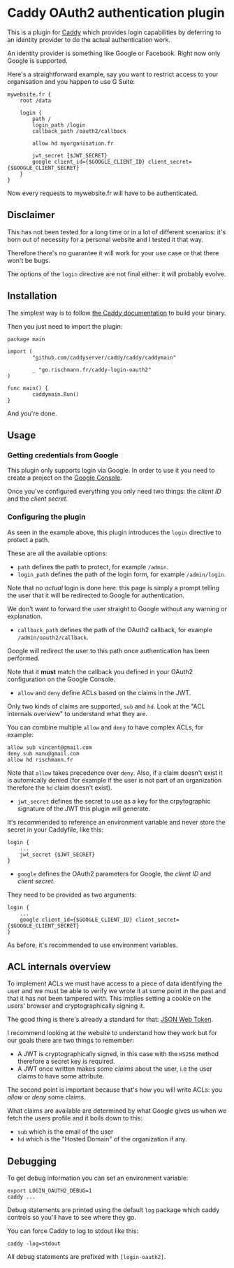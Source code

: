 # Caddy OAuth2 authentication plugin

This is a plugin for [Caddy](https://caddyserver.com) which provides login capabilities by deferring to an identity provider to
do the actual authentication work.

An identity provider is something like Google or Facebook. Right now only Google is supported.

Here's a straightforward example, say you want to restrict access to your organisation and you happen to use G Suite:

    mywebsite.fr {
        root /data

        login {
            path /
            login_path /login
            callback_path /oauth2/callback

            allow hd myorganisation.fr

            jwt_secret {$JWT_SECRET}
            google client_id={$GOOGLE_CLIENT_ID} client_secret={$GOOGLE_CLIENT_SECRET}
        }
    }

Now every requests to mywebsite.fr will have to be authenticated.

## Disclaimer

This has not been tested for a long time or in a lot of different scenarios: it's born out of necessity for a personal website and I tested it that way.

Therefore there's no guarantee it will work for your use case or that there won't be bugs.

The options of the `login` directive are not final either: it will probably evolve.

## Installation

The simplest way is to follow [the Caddy documentation](https://github.com/caddyserver/caddy#build) to build your binary.

Then you just need to import the plugin:

    package main

    import (
            "github.com/caddyserver/caddy/caddy/caddymain"

            _ "go.rischmann.fr/caddy-login-oauth2"
    )

    func main() {
            caddymain.Run()
    }

And you're done.

## Usage

### Getting credentials from Google

This plugin only supports login via Google. In order to use it you need to create a project on the [Google Console](https://console.developers.google.com).

Once you've configured everything you only need two things: the _client ID_ and the _client secret_.

### Configuring the plugin

As seen in the example above, this plugin introduces the `login` directive to protect a path.

These are all the available options:

* `path` defines the path to protect, for example `/admin`.
* `login_path` defines the path of the login form, for example `/admin/login`.

Note that no _actual_ login is done here: this page is simply a prompt telling the user
that it will be redirected to Google for authentication.

We don't want to forward the user straight to Google without any warning or explanation.

* `callback_path` defines the path of the OAuth2 callback, for example `/admin/oauth2/callback`.

Google will redirect the user to this path once authentication has been performed.

Note that it **must** match the callback you defined in your OAuth2 configuration on the Google Console.

* `allow` and `deny` define ACLs based on the claims in the JWT.

Only two kinds of claims are supported, `sub` and `hd`. Look at the "ACL internals overview" to understand what they are.

You can combine multiple `allow` and `deny` to have complex ACLs, for example:

    allow sub vincent@gmail.com
    deny sub manu@gmail.com
    allow hd rischmann.fr

Note that `allow` takes precedence over `deny`. Also, if a claim doesn't exist it is automically denied (for example if the user is not part of an organization
therefore the `hd` claim doesn't exist).

* `jwt_secret` defines the secret to use as a key for the crpytographic signature of the JWT this plugin will generate.

It's recommended to reference an environment variable and never store the secret in your Caddyfile, like this:

    login {
        ...
        jwt_secret {$JWT_SECRET}
    }

* `google` defines the OAuth2 parameters for Google, the _client ID_ and _client secret_.

They need to be provided as two arguments:

    login {
        ...
        google client_id={$GOOGLE_CLIENT_ID} client_secret={$GOOGLE_CLIENT_SECRET}
    }

As before, it's recommended to use environment variables.

## ACL internals overview

To implement ACLs we must have access to a piece of data identifying the user and we must be able to verify
we wrote it at some point in the past and that it has not been tampered with.
This implies setting a cookie on the users' browser and cryptographically signing it.

The good thing is there's already a standard for that: [JSON Web Token](https://jwt.io/).

I recommend looking at the website to understand how they work but for our goals there are two things to remember:

* A JWT is cryptographically signed, in this case with the `HS256` method therefore a secret key is required.
* A JWT once written makes some _claims_ about the user, i.e the user claims to have some attribute.

The second point is important because that's how you will write ACLs: you _allow_ or _deny_ some claims.

What claims are available are determined by what Google gives us when we fetch the users profile and it boils down to this:

* `sub` which is the email of the user
* `hd` which is the "Hosted Domain" of the organization if any.

## Debugging

To get debug information you can set an environment variable:

    export LOGIN_OAUTH2_DEBUG=1
    caddy ...

Debug statements are printed using the default `log` package which caddy controls so you'll have to see where they go.

You can force Caddy to log to stdout like this:

    caddy -log=stdout

All debug statements are prefixed with `[login-oauth2]`.